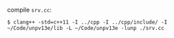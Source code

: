 compile `srv.cc`:

```shell
$ clang++ -std=c++11 -I ../cpp -I ../cpp/include/ -I ~/Code/unpv13e/lib -L ~/Code/unpv13e -lunp ./srv.cc
```

